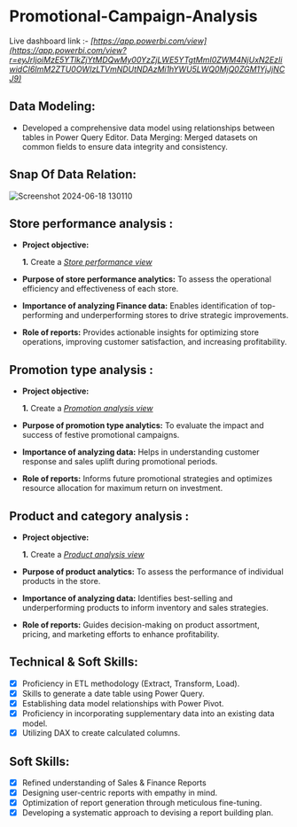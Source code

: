 # Promotional-Campaign-Analysis

Live dashboard link :- _[https://app.powerbi.com/view](https://app.powerbi.com/view?r=eyJrIjoiMzE5YTlkZjYtMDQwMy00YzZjLWE5YTgtMmI0ZWM4NjUxN2EzIiwidCI6ImM2ZTU0OWIzLTVmNDUtNDAzMi1hYWU5LWQ0MjQ0ZGM1YjJjNCJ9)_


## Data Modeling:
- Developed a comprehensive data model using relationships between tables in Power Query Editor.
Data Merging: Merged datasets on common fields to ensure data integrity and consistency.


## Snap Of Data Relation: 

![Screenshot 2024-06-18 130110](https://github.com/Sanket-K4nse/Mitron-Bank-Analysis/assets/161265478/681da896-a0cd-40ea-939b-5104a1f92325)


## Store performance analysis :


- **Project objective:** 

    **1.** Create a _[Store performance view](https://github.com/Sanket-K4nse/Promotional-Campaign-Analysis/blob/main/Store%20performance%20analysis.pdf)_ 


- **Purpose of store performance analytics:** To assess the operational efficiency and effectiveness of each store.

- **Importance of analyzing Finance data:** Enables identification of top-performing and underperforming stores to drive strategic improvements.

- **Role of reports:** Provides actionable insights for optimizing store operations, improving customer satisfaction, and increasing profitability.


## Promotion type analysis :


- **Project objective:** 

    **1.** Create a _[Promotion analysis view](https://github.com/Sanket-K4nse/Promotional-Campaign-Analysis/blob/main/Promotion%20type%20analysis.pdf)_ 


- **Purpose of promotion type analytics:** To evaluate the impact and success of festive promotional campaigns.

- **Importance of analyzing data:** Helps in understanding customer response and sales uplift during promotional periods.

- **Role of reports:** Informs future promotional strategies and optimizes resource allocation for maximum return on investment.


## Product and category analysis :


- **Project objective:** 

    **1.** Create a _[Product analysis view](https://github.com/Sanket-K4nse/Promotional-Campaign-Analysis/blob/main/Product%20analysis.pdf)_ 


- **Purpose of product analytics:** To assess the performance of individual products in the store.

- **Importance of analyzing data:**  Identifies best-selling and underperforming products to inform inventory and sales strategies.

- **Role of reports:** Guides decision-making on product assortment, pricing, and marketing efforts to enhance profitability.



## Technical & Soft Skills:
- [x]	Proficiency in ETL methodology (Extract, Transform, Load).
- [x]	Skills to generate a date table using Power Query.
- [x]	Establishing data model relationships with Power Pivot.
- [x]	Proficiency in incorporating supplementary data into an existing data model.
- [x]	Utilizing DAX to create calculated columns.

## Soft Skills:
- [x]	Refined understanding of Sales & Finance Reports
- [x]	Designing user-centric reports with empathy in mind.
- [x]	Optimization of report generation through meticulous fine-tuning.
- [x]	Developing a systematic approach to devising a report building plan.
